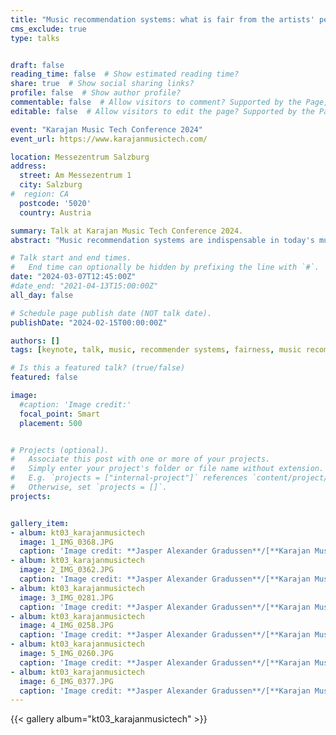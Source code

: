 ```yaml
---
title: "Music recommendation systems: what is fair from the artists' perspectives?"
cms_exclude: true
type: talks


draft: false
reading_time: false  # Show estimated reading time?
share: true  # Show social sharing links?
profile: false  # Show author profile?
commentable: false  # Allow visitors to comment? Supported by the Page, Post, and Docs content types.
editable: false  # Allow visitors to edit the page? Supported by the Page, Post, and Docs content types.

event: "Karajan Music Tech Conference 2024"
event_url: https://www.karajanmusictech.com/

location: Messezentrum Salzburg
address:
  street: Am Messezentrum 1
  city: Salzburg
#  region: CA
  postcode: '5020'
  country: Austria

summary: Talk at Karajan Music Tech Conference 2024.
abstract: "Music recommendation systems are indispensable in today's music industry. They provide valuable support in navigating through the vast catalogs of music tracks. These systems suggest similar artists or recommend the next track for us to listen to. But how fair are these systems from the perspective of artists?"

# Talk start and end times.
#   End time can optionally be hidden by prefixing the line with `#`.
date: "2024-03-07T12:45:00Z"
#date_end: "2021-04-13T15:00:00Z"
all_day: false

# Schedule page publish date (NOT talk date).
publishDate: "2024-02-15T00:00:00Z"

authors: []
tags: [keynote, talk, music, recommender systems, fairness, music recommender systems, communication to the public]

# Is this a featured talk? (true/false)
featured: false

image:
  #caption: 'Image credit:'
  focal_point: Smart
  placement: 500


# Projects (optional).
#   Associate this post with one or more of your projects.
#   Simply enter your project's folder or file name without extension.
#   E.g. `projects = ["internal-project"]` references `content/project/deep-learning/index.md`.
#   Otherwise, set `projects = []`.
projects:


gallery_item:
- album: kt03_karajanmusictech
  image: 1_IMG_0368.JPG
  caption: 'Image credit: **Jasper Alexander Gradussen**/[**Karajan Music Tech**](http://karajanmusictech.com), 2024.' 
- album: kt03_karajanmusictech
  image: 2_IMG_0362.JPG
  caption: 'Image credit: **Jasper Alexander Gradussen**/[**Karajan Music Tech**](http://karajanmusictech.com), 2024.' 
- album: kt03_karajanmusictech
  image: 3_IMG_0281.JPG
  caption: 'Image credit: **Jasper Alexander Gradussen**/[**Karajan Music Tech**](http://karajanmusictech.com), 2024.' 
- album: kt03_karajanmusictech
  image: 4_IMG_0258.JPG
  caption: 'Image credit: **Jasper Alexander Gradussen**/[**Karajan Music Tech**](http://karajanmusictech.com), 2024.' 
- album: kt03_karajanmusictech
  image: 5_IMG_0260.JPG
  caption: 'Image credit: **Jasper Alexander Gradussen**/[**Karajan Music Tech**](http://karajanmusictech.com), 2024.' 
- album: kt03_karajanmusictech
  image: 6_IMG_0377.JPG
  caption: 'Image credit: **Jasper Alexander Gradussen**/[**Karajan Music Tech**](http://karajanmusictech.com), 2024.' 
---
```



{{< gallery album="kt03_karajanmusictech" >}}